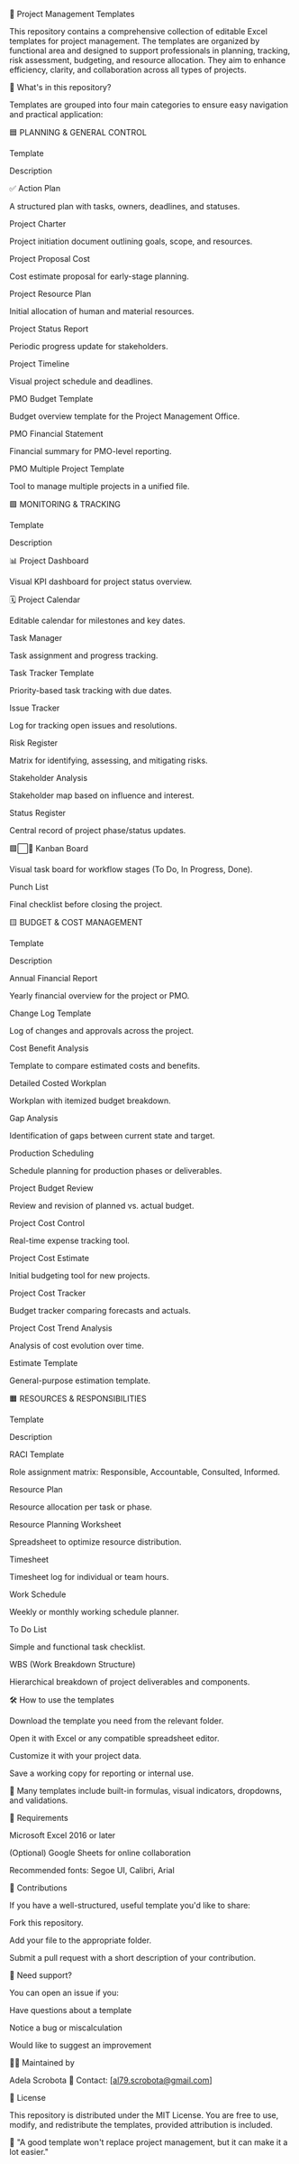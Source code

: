 📁 Project Management Templates

This repository contains a comprehensive collection of editable Excel templates for project management. The templates are organized by functional area and designed to support professionals in planning, tracking, risk assessment, budgeting, and resource allocation. They aim to enhance efficiency, clarity, and collaboration across all types of projects.

🎯 What's in this repository?

Templates are grouped into four main categories to ensure easy navigation and practical application:

🟦 PLANNING & GENERAL CONTROL

Template

Description

✅ Action Plan

A structured plan with tasks, owners, deadlines, and statuses.

Project Charter

Project initiation document outlining goals, scope, and resources.

Project Proposal Cost

Cost estimate proposal for early-stage planning.

Project Resource Plan

Initial allocation of human and material resources.

Project Status Report

Periodic progress update for stakeholders.

Project Timeline

Visual project schedule and deadlines.

PMO Budget Template

Budget overview template for the Project Management Office.

PMO Financial Statement

Financial summary for PMO-level reporting.

PMO Multiple Project Template

Tool to manage multiple projects in a unified file.

🟩 MONITORING & TRACKING

Template

Description

📊 Project Dashboard

Visual KPI dashboard for project status overview.

🗓️ Project Calendar

Editable calendar for milestones and key dates.

Task Manager

Task assignment and progress tracking.

Task Tracker Template

Priority-based task tracking with due dates.

Issue Tracker

Log for tracking open issues and resolutions.

Risk Register

Matrix for identifying, assessing, and mitigating risks.

Stakeholder Analysis

Stakeholder map based on influence and interest.

Status Register

Central record of project phase/status updates.

🟩⬜🔴 Kanban Board

Visual task board for workflow stages (To Do, In Progress, Done).

Punch List

Final checklist before closing the project.

🟨 BUDGET & COST MANAGEMENT

Template

Description

Annual Financial Report

Yearly financial overview for the project or PMO.

Change Log Template

Log of changes and approvals across the project.

Cost Benefit Analysis

Template to compare estimated costs and benefits.

Detailed Costed Workplan

Workplan with itemized budget breakdown.

Gap Analysis

Identification of gaps between current state and target.

Production Scheduling

Schedule planning for production phases or deliverables.

Project Budget Review

Review and revision of planned vs. actual budget.

Project Cost Control

Real-time expense tracking tool.

Project Cost Estimate

Initial budgeting tool for new projects.

Project Cost Tracker

Budget tracker comparing forecasts and actuals.

Project Cost Trend Analysis

Analysis of cost evolution over time.

Estimate Template

General-purpose estimation template.

🟧 RESOURCES & RESPONSIBILITIES

Template

Description

RACI Template

Role assignment matrix: Responsible, Accountable, Consulted, Informed.

Resource Plan

Resource allocation per task or phase.

Resource Planning Worksheet

Spreadsheet to optimize resource distribution.

Timesheet

Timesheet log for individual or team hours.

Work Schedule

Weekly or monthly working schedule planner.

To Do List

Simple and functional task checklist.

WBS (Work Breakdown Structure)

Hierarchical breakdown of project deliverables and components.

🛠️ How to use the templates

Download the template you need from the relevant folder.

Open it with Excel or any compatible spreadsheet editor.

Customize it with your project data.

Save a working copy for reporting or internal use.

📝 Many templates include built-in formulas, visual indicators, dropdowns, and validations.

📌 Requirements

Microsoft Excel 2016 or later

(Optional) Google Sheets for online collaboration

Recommended fonts: Segoe UI, Calibri, Arial

🤝 Contributions

If you have a well-structured, useful template you'd like to share:

Fork this repository.

Add your file to the appropriate folder.

Submit a pull request with a short description of your contribution.

📩 Need support?

You can open an issue if you:

Have questions about a template

Notice a bug or miscalculation

Would like to suggest an improvement

👩‍💼 Maintained by

Adela Scrobota 📧 Contact: [al79.scrobota@gmail.com]

📄 License

This repository is distributed under the MIT License. You are free to use, modify, and redistribute the templates, provided attribution is included.

🧠 "A good template won't replace project management, but it can make it a lot easier."



